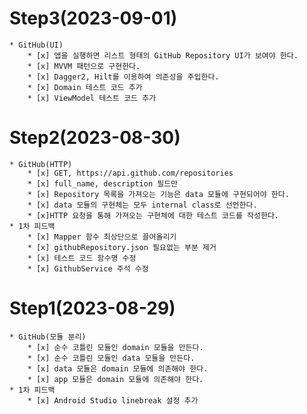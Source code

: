 # Step3(2023-09-01) #
    * GitHub(UI)
        * [x] 앱을 실행하면 리스트 형태의 GitHub Repository UI가 보여야 한다.
        * [x] MVVM 패턴으로 구현한다.
        * [x] Dagger2, Hilt를 이용하여 의존성을 주입한다.
        * [x] Domain 테스트 코드 추가
        * [x] ViewModel 테스트 코드 추가

# Step2(2023-08-30) #
    * GitHub(HTTP)
        * [x] GET, https://api.github.com/repositories
        * [x] full_name, description 필드만
        * [x] Repository 목록을 가져오는 기능은 data 모듈에 구현되어야 한다.
        * [x] data 모듈의 구현체는 모두 internal class로 선언한다.
        * [x]HTTP 요청을 통해 가져오는 구현체에 대한 테스트 코드를 작성한다.
    * 1차 피드백
        * [x] Mapper 함수 최상단으로 끌어올리기
        * [x] githubRepository.json 필요없는 부분 제거
        * [x] 테스트 코드 함수명 수정
        * [x] GithubService 주석 수정

# Step1(2023-08-29) #
    * GitHub(모듈 분리)
        * [x] 순수 코틀린 모듈인 domain 모듈을 만든다.
        * [x] 순수 코틀린 모듈인 data 모듈을 만든다.
        * [x] data 모듈은 domain 모듈에 의존해야 한다.
        * [x] app 모듈은 domain 모듈에 의존해야 한다.
    * 1차 피드백
        * [x] Android Studio linebreak 설정 추가
